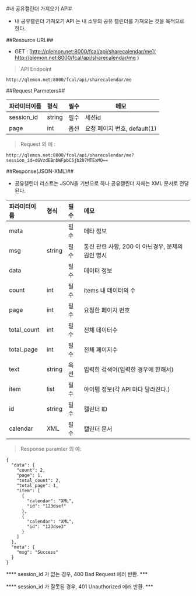 
#내 공유캘린더 가져오기 API#

- 내 공유캘린더 가져오기 API 는 내 소유의 공유 캘린더를 가져오는 것을 목적으로 한다. 

##Resource URL##
- GET : [http://qlemon.net:8000/fcal/api/sharecalendar/me]( http://qlemon.net:8000/fcal/api/sharecalendar/me )

> API Endpoint 
```
http://qlemon.net:8000/fcal/api/sharecalendar/me
```   
 
     
##Request Parmeters##

| 파라미터이름                     | 형식             | 필수 | 메모         |
| :------------------------- |:---------------|:---|------------------------|
| session_id                     | string    | 필수 |   세션id              |
| page                     | int    | 옵션 | 요청 페이지 번호, default(1)  |
 

> Request 의 예 :


```
http://qlemon.net:8000/fcal/api/sharecalendar/me?session_id=dGVzdEBnbWFpbC5jb207MTExMQ==
```


##Response(JSON-XML)##
- 공유캘린더 리스트는 JSON을 기반으로 하나 공유캘린더 자체는 XML 문서로 전달된다. 


| 파라미터이름     | 형식          | 필수 | 메모                                                         |
| :----------|:------------|:---|:-----------------------------------------------------------|
| meta       |     | 필수 | 메타 정보                                   |
|   msg       | string  | 필수 | 통신 관련 사항, 200 이 아닌경우, 문제의 원인 명시      |
| data    |  | 필수 | 데이터 정보                                                         |  
|   count    |int  | 필수 | items 내 데이터의 수                                              |  
|   page    | int    | 필수  | 요청한 페이지 번호 |
|   total_count   | int    | 필수 | 전체 데이터수  |
|   total_page    | int    | 필수 | 전체 페이지수  |
|   text    | string    | 옥션 | 입력한 검색어(입력한 경우에 한해서)  |
|   item    | list | 필수 | 아이템 정보(각 API 마다 달라진다.)                                    |  
|     id    | string |  필수 |  캘린더 ID                                    |  
|     calendar    | XML |필수   | 캘린더 문서                                    |  

 

> Response paramter 의 예:
```
{
  "data": {
    "count": 2, 
    "page": 1,
    "total_count": 2,
    "total_page": 1,
    "item": [
      {
        "calendar": "XML", 
        "id": "123dsef"
      }, 
      {
        "calendar": "XML", 
        "id": "123dse3"
      }
    ]
  }, 
  "meta": {
    "msg": "Success"
  }
}

```

**** session_id 가 없는 경우, 400 Bad Request 에러 반환. ***


**** session_id 가 잘못된  경우, 401 Unauthorized 에러 반환. *** 


